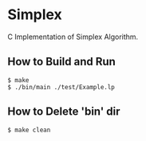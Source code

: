 Simplex
=======

C Implementation of Simplex Algorithm.

## How to Build and Run
    $ make
    $ ./bin/main ./test/Example.lp

## How to Delete 'bin' dir
    $ make clean
